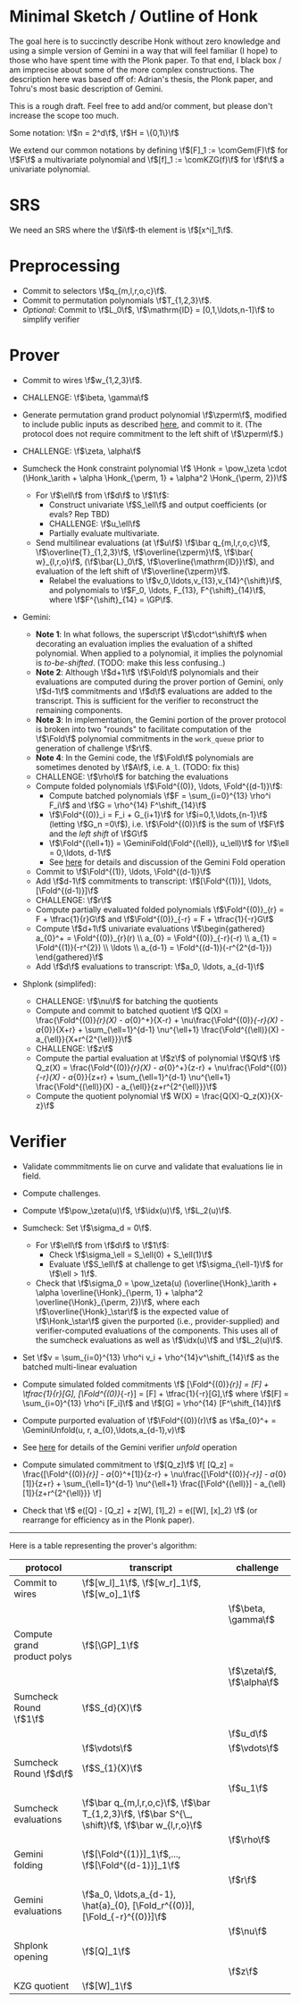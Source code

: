 # Minimal Sketch / Outline of Honk

The goal here is to succinctly describe Honk without zero knowledge and using a simple version of Gemini in a way that will feel familiar (I hope) to those who have spent time with the Plonk paper. To that end, I black box / am imprecise about some of the more complex constructions. The description here was based off of: Adrian's thesis, the Plonk paper, and Tohru's most basic description of Gemini.

This is a rough draft. Feel free to add and/or comment, but please don't increase the scope too much.

Some notation:
\f$n = 2^d\f$, \f$H = \{0,1\}\f$

We extend our common notations by defining \f$[F]_1 := \comGem(F)\f$ for \f$F\f$ a multivariate polynomial and \f$[f]_1 := \comKZG(f)\f$ for \f$f\f$ a univariate polynomial.

# SRS
We need an SRS where the \f$i\f$-th element is \f$[x^i]_1\f$.

# Preprocessing
- Commit to selectors \f$q_{m,l,r,o,c}\f$.
- Commit to permutation polynomials \f$T_{1,2,3}\f$.
- _Optional_: Commit to \f$L_0\f$, \f$\mathrm{ID} = [0,1,\ldots,n-1]\f$ to simplify verifier

# Prover
- Commit to wires \f$w_{1,2,3}\f$.
- CHALLENGE: \f$\beta, \gamma\f$
- Generate permutation grand product polynomial \f$\zperm\f$, modified to include public inputs as described [here](https://raw.githubusercontent.com/arielgabizon/plonk-addendum/master/plonk-pubinputs.pdf), and commit to it. (The protocol does not require commitment to the left shift of \f$\zperm\f$.)
- CHALLENGE: \f$\zeta, \alpha\f$
- Sumcheck the Honk constraint polynomial \f$ \Honk = \pow_\zeta \cdot (\Honk_\arith + \alpha \Honk_{\perm, 1} + \alpha^2 \Honk_{\perm, 2})\f$
  - For \f$\ell\f$ from \f$d\f$ to \f$1\f$:
    - Construct univariate \f$S_\ell\f$ and output coefficients (or evals? Rep TBD)
    - CHALLENGE: \f$u_\ell\f$
    - Partially evaluate multivariate.
  - Send multilinear evaluations (at \f$u\f$) \f$\bar q_{m,l,r,o,c}\f$, \f$\overline{T}_{1,2,3}\f$, \f$\overline{\zperm}\f$, \f$\bar{ w}_{l,r,o}\f$, (\f$\bar{L}_0\f$, \f$\overline{\mathrm{ID}}\f$), and evaluation of the left shift of \f$\overline{\zperm}\f$. 
    - Relabel the evaluations to \f$v_0,\ldots,v_{13},v_{14}^{\shift}\f$, and polynomials to \f$F_0, \ldots, F_{13}, F^{\shift}_{14}\f$, where \f$F^{\shift}_{14} = \GP\f$.
- Gemini:
  - **Note 1**: In what follows, the superscript \f$\cdot^\shift\f$ when decorating an evaluation implies the evaluation of a shifted polynomial. When applied to a polynomial, it implies the polynomial is *to-be-shifted*. (TODO: make this less confusing..)
  - **Note 2**: Although \f$d+1\f$ \f$\Fold\f$ polynomials and their evaluations are computed during the prover portion of Gemini, only \f$d-1\f$ commitments and \f$d\f$ evaluations are added to the transcript. This is sufficient for the verifier to reconstruct the remaining components.
  - **Note 3**: In implementation, the Gemini portion of the prover protocol is broken into two "rounds" to facilitate computation of the \f$\Fold\f$ polynomial commitments in the `work_queue` prior to generation of challenge \f$r\f$.
  - **Note 4**: In the Gemini code, the \f$\Fold\f$ polynomials are sometimes denoted by \f$A\f$, i.e. `A_l`. (TODO: fix this)
  - CHALLENGE: \f$\rho\f$ for batching the evaluations
  - Compute folded polynomials \f$\Fold^{(0)}, \ldots, \Fold^{(d-1)}\f$:
    - Compute batched polynomials \f$F = \sum_{i=0}^{13} \rho^i F_i\f$ and \f$G = \rho^{14} F^\shift_{14}\f$
    - \f$\Fold^{(0)}_i = F_i + G_{i+1}\f$ for \f$i=0,1,\ldots,{n-1}\f$ (letting \f$G_n =0\f$), i.e. \f$\Fold^{(0)}\f$ is the sum of \f$F\f$ and the *left shift* of \f$G\f$
    - \f$\Fold^{(\ell+1)} = \GeminiFold(\Fold^{(\ell)}, u_\ell)\f$ for \f$\ell = 0,\ldots, d-1\f$
    - See [here](https://hackmd.io/VpdZslmHRy-j11qnkebLnA?view) for details and discussion of the Gemini Fold operation
  - Commit to \f$\Fold^{(1)}, \ldots, \Fold^{(d-1)}\f$
  - Add \f$d-1\f$ commitments to transcript: \f$[\Fold^{(1)}], \ldots, [\Fold^{(d-1)}]\f$
  - CHALLENGE: \f$r\f$
  - Compute partially evaluated folded polynomials
    \f$\Fold^{(0)}_{r} = F + \tfrac{1}{r}G\f$ and \f$\Fold^{(0)}_{-r} = F + \tfrac{1}{-r}G\f$
  - Compute \f$d+1\f$ univariate evaluations 
    \f$\begin{gathered}
    a_{0}^+ = \Fold^{(0)}_{r}(r) \\
    a_{0} = \Fold^{(0)}_{-r}(-r) \\
    a_{1} = \Fold^{(1)}(-r^{2}) \\
    \ldots \\
    a_{d-1} = \Fold^{(d-1)}(-r^{2^{d-1}})
    \end{gathered}\f$
  - Add \f$d\f$ evaluations to transcript: \f$a_0, \ldots, a_{d-1}\f$
  
- Shplonk (simplifed):
    - CHALLENGE: \f$\nu\f$ for batching the quotients
    - Compute and commit to batched quotient 
        \f$ Q(X) = \frac{\Fold^{(0)}_{r}(X) - a_{0}^+}{X-r} + \nu\frac{\Fold^{(0)}_{-r}(X) - a_{0}}{X+r} + \sum_{\ell=1}^{d-1} \nu^{\ell+1} \frac{\Fold^{(\ell)}(X) - a_{\ell}}{X+r^{2^{\ell}}}\f$
    - CHALLENGE: \f$z\f$ 
    - Compute the partial evaluation at \f$z\f$ of polynomial \f$Q\f$ 
        \f$ Q_z(X) =  \frac{\Fold^{(0)}_{r}(X) - a_{0}^+}{z-r} + \nu\frac{\Fold^{(0)}_{-r}(X) - a_{0}}{z+r} + \sum_{\ell=1}^{d-1} \nu^{\ell+1} \frac{\Fold^{(\ell)}(X) - a_{\ell}}{z+r^{2^{\ell}}}\f$
    - Compute the quotient polynomial
        \f$ W(X) = \frac{Q(X)-Q_z(X)}{X-z}\f$

    

# Verifier
- Validate commmitments lie on curve and validate that evaluations lie in field.
- Compute challenges.
- Compute \f$\pow_\zeta(u)\f$, \f$\idx(u)\f$, \f$L_2(u)\f$.
- Sumcheck: Set \f$\sigma_d = 0\f$. 
  - For \f$\ell\f$ from \f$d\f$ to \f$1\f$:
    - Check \f$\sigma_\ell = S_\ell(0) + S_\ell(1)\f$
    - Evaluate \f$S_\ell\f$ at challenge to get \f$\sigma_{\ell-1}\f$ for \f$\ell > 1\f$.
  - Check that \f$\sigma_0 = \pow_\zeta(u) (\overline{\Honk}_\arith +
                                          \alpha \overline{\Honk}_{\perm, 1} + \alpha^2 \overline{\Honk}_{\perm, 2})\f$, 
    where each \f$\overline{\Honk}_\star\f$ is the expected value of \f$\Honk_\star\f$ given the purported (i.e., provider-supplied) and verifier-computed evaluations of the components. This uses all of the sumcheck evaluations as well as \f$\idx(u)\f$ and \f$L_2(u)\f$.
- Set \f$v = \sum_{i=0}^{13} \rho^i v_i + \rho^{14}v^\shift_{14}\f$ as the batched multi-linear evaluation
- Compute simulated folded commitments 
    \f$  [\Fold^{(0)}_{r}] = [F] + \tfrac{1}{r}[G], [\Fold^{(0)}_{-r}] = [F] + \tfrac{1}{-r}[G],\f$
    where \f$[F] = \sum_{i=0}^{13} \rho^i [F_i]\f$ and \f$[G] = \rho^{14} [F^\shift_{14}]\f$
- Compute purported evaluation of \f$\Fold^{(0)}(r)\f$ as \f$a_{0}^+ = \GeminiUnfold(u, r, a_{0},\ldots,a_{d-1},v)\f$
- See [here](https://hackmd.io/VpdZslmHRy-j11qnkebLnA?view) for details of the Gemini verifier *unfold* operation
- Compute simulated commitment to \f$[Q_z]\f$ 
    \f[
      [Q_z] =  \frac{[\Fold^{(0)}_{r}] - a_{0}^+[1]}{z-r} + \nu\frac{[\Fold^{(0)}_{-r}] - a_{0}[1]}{z+r} + \sum_{\ell=1}^{d-1} \nu^{\ell+1} \frac{[\Fold^{(\ell)}] - a_{\ell}[1]}{z+r^{2^{\ell}}}
      \f]

- Check that 
   \f$ e([Q] - [Q_z] + z[W], [1]_2)  = e([W], [x]_2) \f$
       (or rearrange for efficiency as in the Plonk paper).


-------------------------------------------------------------------------------------------



Here is a table representing the prover's algorithm:


| protocol                    | transcript                                                                      | challenge                       |
|-----------------------------|---------------------------------------------------------------------------------|---------------------------------|
| Commit to wires             | \f$[w_l]_1\f$, \f$[w_r]_1\f$, \f$[w_o]_1\f$                                                 |                                 |
|                             |                                                                                 | \f$\beta, \gamma\f$                 |
| Compute grand product polys | \f$[\GP]_1\f$                                                     |                                 |
|                             |                                                                                 | \f$\zeta\f$, \f$\alpha\f$               |
| Sumcheck Round \f$1\f$          | \f$S_{d}(X)\f$                                                                      |                                 |
|                             |                                                                                 | \f$u_d\f$                           |
|                             | \f$\vdots\f$                                                                        | \f$\vdots\f$                        |
| Sumcheck Round \f$d\f$          | \f$S_{1}(X)\f$                                                                      |                                 |
|                             |                                                                                 | \f$u_1\f$                           |
| Sumcheck evaluations          | \f$\bar q_{m,l,r,o,c}\f$, \f$\bar T_{1,2,3}\f$, \f$\bar S^{\_, \shift}\f$, \f$\bar w_{l,r,o}\f$ |                                 |
|                             |                                                                                 | \f$\rho\f$ |
| Gemini folding              | \f$[\Fold^{(1)}]_1\f$,..., \f$[\Fold^{(d-1)}]_1\f$                                            |                                 |
|                             |                                                                                 | \f$r\f$                             |
| Gemini evaluations              | \f$a_0, \ldots,a_{d-1}, \hat{a}_{0}, [\Fold_r^{(0)}], [\Fold_{-r}^{(0)}]\f$                                            |                                 |
|                             |                                                                                 | \f$\nu\f$                             |
| Shplonk opening                 | \f$[Q]_1\f$                                     |                                 |
|                             |                                                                                 | \f$z\f$                        |
| KZG quotient                 | \f$[W]_1\f$                                     |                                 |
